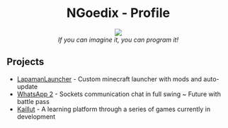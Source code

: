 <h1 align="center">NGoedix - Profile</h1>

<div align="center">
  <a href="https://twitter.com/NGoedix" ><img src="https://img.shields.io/twitter/follow/NGoedix.svg?style=social" /> </a>
  <br />
  <i>If you can imagine it, you can program it!</i>
</div>

## Projects
* [LapamanLauncher](https://github.com/NGoedix/LapamanLauncherMC) - Custom minecraft launcher with mods and auto-update
* [WhatsApp 2](https://github.com/NGoedix/Whatsapp2) - Sockets communication chat in full swing ~ Future with battle pass
* [Kaillut](https://github.com/NGoedix/Kaillut) - A learning platform through a series of games currently in development
